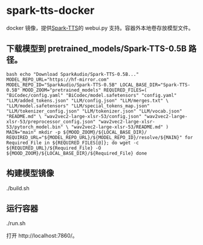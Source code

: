 # spark-tts-docker

docker 镜像，提供[Spark-TTS](https://github.com/SparkAudio/Spark-TTS)的 webui.py 支持。容器外本地卷存放模型文件。
## 下载模型到 pretrained_models/Spark-TTS-0.5B 路径。
`bash
echo "Download SparkAudio/Spark-TTS-0.5B..."
MODEL_REPO_URL="https://hf-mirror.com"
MODEL_REPO_ID="SparkAudio/Spark-TTS-0.5B"
LOCAL_BASE_DIR="Spark-TTS-0.5B"
MOOD_ZOOM="pretrained_models"
REQUIRED_FILES=( "BiCodec/config.yaml" "BiCodec/model.safetensors" "config.yaml" "LLM/added_tokens.json" "LLM/config.json" "LLM/merges.txt" \
 "LLM/model.safetensors" "LLM/special_tokens_map.json" "LLM/tokenizer_config.json" "LLM/tokenizer.json" "LLM/vocab.json" "README.md" \
 "wav2vec2-large-xlsr-53/config.json" "wav2vec2-large-xlsr-53/preprocessor_config.json" "wav2vec2-large-xlsr-53/pytorch_model.bin" \
 "wav2vec2-large-xlsr-53/README.md" )
MAIN="main"
mkdir -p ${MOOD_ZOOM}/${LOCAL_BASE_DIR}/
REQUIRED_URL="${MODEL_REPO_URL}/${MODEL_REPO_ID}/resolve/${MAIN}"
for Required_File in ${REQUIRED_FILES[@]}; do
    wget -c ${REQUIRED_URL}/${Required_File} -O ${MOOD_ZOOM}/${LOCAL_BASE_DIR}/${Required_File}
done
`
## 构建模型镜像
./build.sh

## 运行容器

./run.sh

打开 http://localhost:7860/。

